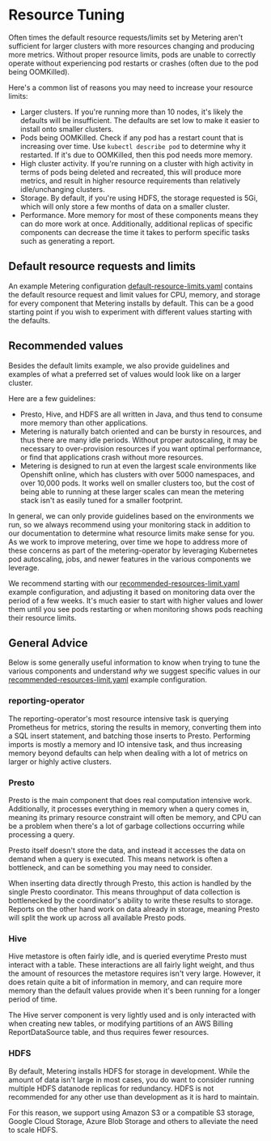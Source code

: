 # Resource Tuning

Often times the default resource requests/limits set by Metering aren't sufficient for larger clusters with more resources changing and producing more metrics.
Without proper resource limits, pods are unable to correctly operate without experiencing pod restarts or crashes (often due to the pod being OOMKilled).

Here's a common list of reasons you may need to increase your resource limits:

- Larger clusters. If you're running more than 10 nodes, it's likely the defaults will be insufficient. The defaults are set low to make it easier to install onto smaller clusters.
- Pods being OOMKilled. Check if any pod has a restart count that is increasing over time. Use `kubectl describe pod` to determine why it restarted. If it's due to OOMKilled, then this pod needs more memory.
- High cluster activity. If you're running on a cluster with high activity in terms of pods being deleted and recreated, this will produce more metrics, and result in higher resource requirements than relatively idle/unchanging clusters.
- Storage. By default, if you're using HDFS, the storage requested is 5Gi, which will only store a few months of data on a smaller cluster.
- Performance. More memory for most of these components means they can do more work at once. Additionally, additional replicas of specific components can decrease the time it takes to perform specific tasks such as generating a report.


## Default resource requests and limits

An example Metering configuration [default-resource-limits.yaml][default-resource-limits] contains the default resource request and limit values for CPU, memory, and storage for every component that Metering installs by default.
This can be a good starting point if you wish to experiment with different values starting with the defaults.

## Recommended values

Besides the default limits example, we also provide guidelines and examples of what a preferred set of values would look like on a larger cluster.

Here are a few guidelines:

- Presto, Hive, and HDFS are all written in Java, and thus tend to consume more memory than other applications.
- Metering is naturally batch oriented and can be bursty in resources, and thus there are many idle periods. Without proper autoscaling, it may be necessary to over-provision resources if you want optimal performance, or find that applications crash without more resources.
- Metering is designed to run at even the largest scale environments like Openshift online, which has clusters with over 5000 namespaces, and over 10,000 pods. It works well on smaller clusters too, but the cost of being able to running at these larger scales can mean the metering stack isn't as easily tuned for a smaller footprint.

In general, we can only provide guidelines based on the environments we run, so we always recommend using your monitoring stack in addition to our documentation to determine what resource limits make sense for you.
As we work to improve metering, over time we hope to address more of these concerns as part of the metering-operator by leveraging Kubernetes pod autoscaling, jobs, and newer features in the various components we leverage.

We recommend starting with our [recommended-resources-limit.yaml][recommended-resource-limits] example configuration, and adjusting it based on monitoring data over the period of a few weeks. It's much easier to start with higher values and lower them until you see pods restarting or when monitoring shows pods reaching their resource limits.

## General Advice

Below is some generally useful information to know when trying to tune the various components and understand _why_ we suggest specific values in our [recommended-resources-limit.yaml][recommended-resource-limits] example configuration.

### reporting-operator

The reporting-operator's most resource intensive task is querying Prometheus for metrics, storing the results in memory, converting them into a SQL insert statement, and batching those inserts to Presto.
Performing imports is mostly a memory and IO intensive task, and thus increasing memory beyond defaults can help when dealing with a lot of metrics on larger or highly active clusters.

### Presto

Presto is the main component that does real computation intensive work.
Additionally, it processes everything in memory when a query comes in, meaning its primary resource constraint will often be memory, and CPU can be a problem when there's a lot of garbage collections occurring while processing a query.

Presto itself doesn't store the data, and instead it accesses the data on demand when a query is executed.
This means network is often a bottleneck, and can be something you may need to consider.

When inserting data directly through Presto, this action is handled by the single Presto coordinator.
This means throughput of data collection is bottlenecked by the coordinator's ability to write these results to storage.
Reports on the other hand work on data already in storage, meaning Presto will split the work up across all available Presto pods.

### Hive

Hive metastore is often fairly idle, and is queried everytime Presto must interact with a table.
These interactions are all fairly light weight, and thus the amount of resources the metastore requires isn't very large.
However, it does retain quite a bit of information in memory, and can require more memory than the default values provide when it's been running for a longer period of time.

The Hive server component is very lightly used and is only interacted with when creating new tables, or modifying partitions of an AWS Billing ReportDataSource table, and thus requires fewer resources.

### HDFS

By default, Metering installs HDFS for storage in development. While the amount of data isn't large in most cases, you do want to consider running multiple HDFS datanode replicas for redundancy. HDFS is not recommended for any other use than development as it is hard to maintain.

For this reason, we support using Amazon S3 or a compatible S3 storage, Google Cloud Storage, Azure Blob Storage and others to alleviate the need to scale HDFS.

[default-resource-limits]: ../manifests/metering-config/default-resource-limits.yaml
[recommended-resource-limits]: ../manifests/metering-config/recommended-resource-limits.yaml
